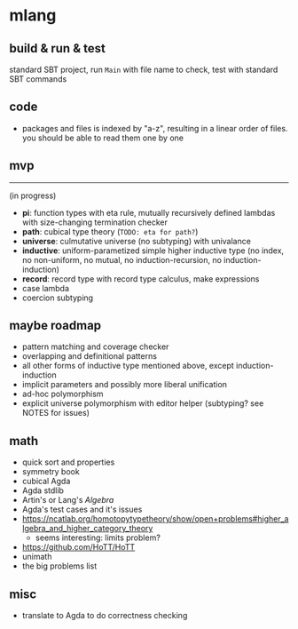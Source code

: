 
# mlang

## build & run & test

standard SBT project, run `Main` with file name to check, test with standard SBT commands

## code

* packages and files is indexed by "a-z", resulting in a linear order of files. you 
should be able to read them one by one

## mvp

---

(in progress)

* **pi**: function types with eta rule, mutually recursively defined lambdas with size-changing termination checker
* **path**: cubical type theory (`TODO: eta for path?`)
* **universe**: culmutative universe (no subtyping) with univalance
* **inductive**: uniform-parametized simple higher inductive type (no index, no non-uniform, no mutual, no induction-recursion, no induction-induction)
* **record**: record type with record type calculus, make expressions
* case lambda
* coercion subtyping

## maybe roadmap

* pattern matching and coverage checker
* overlapping and definitional patterns
* all other forms of inductive type mentioned above, except induction-induction
* implicit parameters and possibly more liberal unification
* ad-hoc polymorphism
* explicit universe polymorphism with editor helper (subtyping? see NOTES for issues)


## math

* quick sort and properties
* symmetry book
* cubical Agda
* Agda stdlib
* Artin's or Lang's *Algebra*
* Agda's test cases and it's issues
* https://ncatlab.org/homotopytypetheory/show/open+problems#higher_algebra_and_higher_category_theory
    * seems interesting: limits problem?
* https://github.com/HoTT/HoTT
* unimath
* the big problems list


## misc

* translate to Agda to do correctness checking